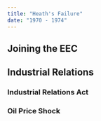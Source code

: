 ```yaml
---
title: "Heath's Failure"
date: "1970 - 1974"
---
```


<h2 id="eec">Joining the EEC</h2>

<h2 id="industrial-relations">Industrial Relations</h2>

<h3 id="industrial-relations-act">Industrial Relations Act</h3>

<h3 id="oil">Oil Price Shock</h3>
